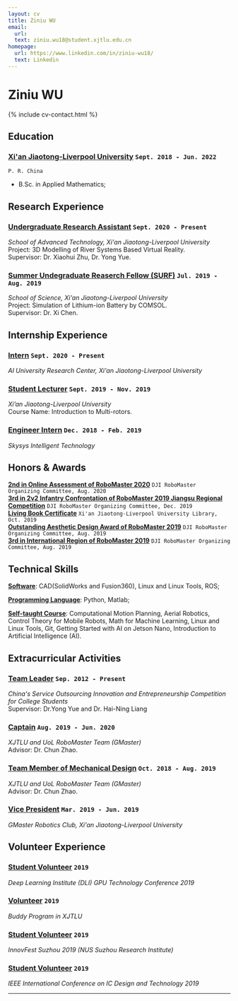 ```yaml
---
layout: cv
title: Ziniu WU
email:
  url: 
  text: ziniu.wu18@student.xjtlu.edu.cn
homepage:
  url: https://www.linkedin.com/in/ziniu-wu18/
  text: Linkedin
---
```


# Ziniu **WU**

<!--
include contact information from the front matter
Supported arguments:
    - homepage: url, text
    - phone
    - email
-->

{% include cv-contact.html %}

<!--I am Ziniu Wu, a junior applied mathematics student at the Xi'an Jiaotong-Liverpool University. My research interests include artificial intelligence techniques for mobile robotics, future transportation systems and fault-tolerant system architecture. My research goal is to develop reliable, safe and efficient intelligent machines for the next generation of transportation systems, such as autonomous vehicles for long-haul trucking and urban air mobility systems for passenger transportation. Currently, I focus on two problems: real-time collision avoidance for the micro aerial vehicle and fault-tolerant velocity control for the mecanum-wheeled robot. I am also actively looking for an M.Phi./Ph.d. opportunity in Autonomous Systems, Intelligent Machine, Robotics in 2022 fall.-->
<!--In addition, I am proposing my final year project ideas, such as robot swarms formulation and mission scheduling using an improved AI-enhanced operational research method. Passionate partners in major of MRS, ICS and EST are preffered to do the project together. If there is any collaboration chance, feel free to contact me via e-mail. I am also actively looking for an M.Phi./Ph.d. opportunity in Autonomous Systems, Intelligent Machine, Robotics in 2022 fall.
-->

## Education

### [**Xi'an Jiaotong-Liverpool University**](https://www.xjtlu.edu.cn/en) `Sept. 2018 - Jun. 2022`

```
P. R. China
```

- B.Sc. in Applied Mathematics;
<!--## Publication-->

<!--
Journal:
### [**Real-Time Path Planning for USVs Based on an Improved D* Lite (Being Process)**]()
Xiaohui Zhu, Bin Yan, Yong Yue, Wei Wang, **Ziniu Wu**, Yijie Chu and Shanliang Yao.<br> 
_Control Engineering Practice (JCR Q2, IF 3.193)._<br>
[[PDF]()]
[[BibTeX]()]
-->
<!--
Poster:
### [**Simulation of Lithium-ion Battery by COMSOL**]()
Tongtong Zhang, [**Ziniu Wu**]() and Xi Chen.<br>
_2019 SURF Poster Day._<br>
[[PDF]()]
-->
## Research Experience

### [**Undergraduate Research Assistant**]() `Sept. 2020 - Present`

_School of Advanced Technology, Xi'an Jiaotong-Liverpool University_<br>
Project: 3D Modelling of River Systems Based Virtual Reality.<br>
Supervisor: Dr. Xiaohui Zhu, Dr. Yong Yue.<br>

### [**Summer Undegraduate Reaserch Fellow (SURF)**]() `Jul. 2019 - Aug. 2019`

_School of Science, Xi'an Jiaotong-Liverpool University_<br>
Project: Simulation of Lithium-ion Battery by COMSOL.<br>
Supervisor: Dr. Xi Chen.<br>

## Internship Experience

### [**Intern**]() `Sept. 2020 - Present`

_AI University Research Center, Xi'an Jiaotong-Liverpool University_<br>

### [**Student Lecturer**]() `Sept. 2019 - Nov. 2019`

_Xi’an Jiaotong-Liverpool University_<br>
Course Name: Introduction to Multi-rotors.<br>

### [**Engineer Intern**]() `Dec. 2018 - Feb. 2019`

_Skysys Intelligent Technology_<br>



## Honors & Awards

[**2nd in Online Assessment of RoboMaster 2020**]() `DJI RoboMaster Organizing Committee, Aug. 2020` <br>
[**3rd in 2v2 Infantry Confrontation of RoboMaster 2019 Jiangsu Regional Competition**]() `DJI RoboMaster Organizing Committee, Dec. 2019` <br>
[**Living Book Certificate**]() `Xi'an Jiaotong-Liverpool University Library, Oct. 2019` <br>
[**Outstanding Aesthetic Design Award of RoboMaster 2019**]() `DJI RoboMaster Organizing Committee, Aug. 2019` <br>
[**3rd in International Region of RoboMaster 2019**]() `DJI RoboMaster Organizing Committee, Aug. 2019` <br>

## Technical Skills

[**Software**](): CAD(SolidWorks and Fusion360), Linux and Linux Tools, ROS;

[**Programming Language**](): Python, Matlab;

[**Self-taught Course**](): Computational Motion Planning, Aerial Robotics, Control Theory for Mobile Robots, Math for Machine Learning, Linux and Linux Tools, Git, Getting Started with AI on Jetson Nano, Introduction to Artificial Intelligence (AI).

## Extracurricular Activities

### [**Team Leader**]() `Sep. 2012 - Present`

_China's Service Outsourcing Innovation and Entrepreneurship Competition for College Students_<br>
Supervisor: Dr.Yong Yue and Dr. Hai-Ning Liang

### [**Captain**]() `Aug. 2019 - Jun. 2020`

_XJTLU and UoL RoboMaster Team (GMaster)_<br>
Advisor: Dr. Chun Zhao.<br>

### [**Team Member of Mechanical Design**]() `Oct. 2018 - Aug. 2019`

_XJTLU and UoL RoboMaster Team (GMaster)_<br>
Advisor: Dr. Chun Zhao.<br>

### [**Vice President**]() `Mar. 2019 - Jun. 2019`

_GMaster Robotics Club, Xi'an Jiaotong-Liverpool University_<br>


## Volunteer Experience

### [**Student Volunteer**]() `2019`

_Deep Learning Institute (DLI) GPU Technology Conference 2019_<br>

### [**Volunteer**]() `2019`

_Buddy Program in XJTLU_<br>

### [**Student Volunteer**]() `2019`

_InnovFest Suzhou 2019 (NUS Suzhou Research Institute)_<br>

### [**Student Volunteer**]() `2019`

_IEEE International Conference on IC Design and Technology 2019_<br>

---

<!-- ### Footer

Last updated: Mar. 2021 -->
